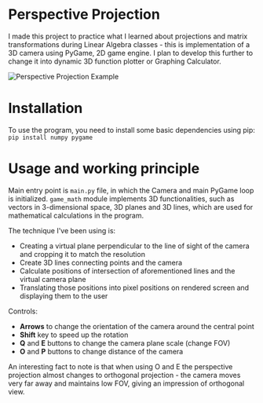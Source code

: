 # Perspective Projection

I made this project to practice what I learned about projections and matrix transformations during Linear Algebra classes - this is implementation of a 3D camera using PyGame, 2D game engine. I plan to develop this further to change it into dynamic 3D function plotter or Graphing Calculator.

![Perspective Projection Example](https://i.imgur.com/MiopB05.jpg)

# Installation

To use the program, you need to install some basic dependencies using pip: `pip install numpy pygame`

# Usage and working principle

Main entry point is `main.py` file, in which the Camera and main PyGame loop is initialized. `game_math` module implements 3D functionalities, such as vectors in 3-dimensional space, 3D planes and 3D lines, which are used for mathematical calculations in the program. 

The technique I've been using is:

- Creating a virtual plane perpendicular to the line of sight of the camera and cropping it to match the resolution
- Create 3D lines connecting points and the camera
- Calculate positions of intersection of aforementioned lines and the virtual camera plane
- Translating those positions into pixel positions on rendered screen and displaying them to the user

Controls:

- **Arrows** to change the orientation of the camera around the central point
- **Shift** key to speed up the rotation
- **Q** and **E** buttons to change the camera plane scale (change FOV)
- **O** and **P** buttons to change distance of the camera

An interesting fact to note is that when using O and E the perspective projection almost changes to orthogonal projection - the camera moves very far away and maintains low FOV, giving an impression of orthogonal view.
